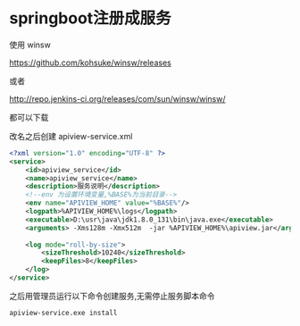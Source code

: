 # springboot注册成服务

使用 winsw

https://github.com/kohsuke/winsw/releases

或者

http://repo.jenkins-ci.org/releases/com/sun/winsw/winsw/

都可以下载

改名之后创建 apiview-service.xml

```Xml
<?xml version="1.0" encoding="UTF-8" ?>
<service>
    <id>apiview_service</id>
    <name>apiview_service</name>
    <description>服务说明</description>
	<!--env 为设置环境变量,%BASE%为当前目录-->
    <env name="APIVIEW_HOME" value="%BASE%"/>
    <logpath>%APIVIEW_HOME%\logs</logpath>
    <executable>D:\usr\java\jdk1.8.0_131\bin\java.exe</executable>
    <arguments> -Xms128m -Xmx512m  -jar %APIVIEW_HOME%\apiview.jar</arguments>
  
    <log mode="roll-by-size">
        <sizeThreshold>10240</sizeThreshold>
        <keepFiles>8</keepFiles>
    </log>
</service>
```


之后用管理员运行以下命令创建服务,无需停止服务脚本命令

```bat
apiview-service.exe install
```

